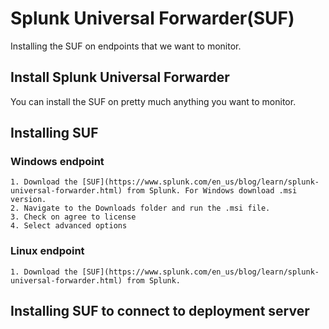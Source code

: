 # Splunk Universal Forwarder(SUF)
Installing the SUF on endpoints that we want to monitor.

## Install Splunk Universal Forwarder
You can install the SUF on pretty much anything you want to monitor. 

## Installing SUF 

### Windows endpoint
    1. Download the [SUF](https://www.splunk.com/en_us/blog/learn/splunk-universal-forwarder.html) from Splunk. For Windows download .msi version.
    2. Navigate to the Downloads folder and run the .msi file.
    3. Check on agree to license
    4. Select advanced options 

### Linux endpoint
    1. Download the [SUF](https://www.splunk.com/en_us/blog/learn/splunk-universal-forwarder.html) from Splunk.



## Installing SUF to connect to deployment server